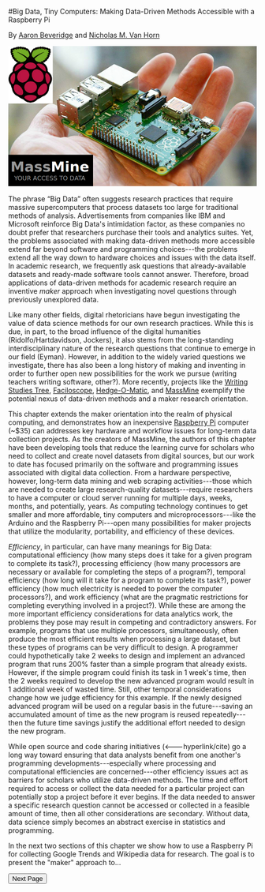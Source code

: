 #Big Data, Tiny Computers: Making Data-Driven Methods Accessible with a Raspberry Pi

By [Aaron Beveridge](http://aaronbeveridge.com/) and [Nicholas M. Van Horn](http://nicholasvanhorn.com/)

![](./images/rpi.jpg)

The phrase “Big Data” often suggests research practices that require massive supercomputers that process datasets too large for traditional methods of analysis. Advertisements from companies like IBM and Microsoft reinforce Big Data's intimidation factor, as these companies no doubt prefer that researchers purchase their tools and analytics suites. Yet, the problems associated with making data-driven methods more accessible extend far beyond software and programming choices---the problems extend all the way down to hardware choices and issues with the data itself. In academic research, we frequently ask questions that already-available datasets and ready-made software tools cannot answer. Therefore, broad applications of data-driven methods for academic research require an inventive *maker* approach when investigating novel questions through previously unexplored data.

Like many other fields, digital rhetoricians have begun investigating the value of data science methods for our own research practices. While this is due, in part, to the broad influence of the digital humanities (Ridolfo/Hartdavidson, Jockers), it also stems from the long-standing interdisciplinary nature of the research questions that continue to emerge in our field (Eyman). However, in addition to the widely varied questions we investigate, there has also been a long history of making and inventing in order to further open new possibilities for the work we pursue (writing teachers writing software, other?). More recently, projects like the [Writing Studies Tree](https://www.writingstudiestree.org/), [Faciloscope](http://faciloscope.cal.msu.edu/facilitation/), [Hedge-O-Matic](http://hedgeomatic.cal.msu.edu/hedgeomatic/), and [MassMine](http://www.massmine.org/) exemplify the potential nexus of data-driven methods and a maker research orientation.

This chapter extends the maker orientation into the realm of physical computing, and demonstrates how an inexpensive [Raspberry Pi](https://www.raspberrypi.org/) computer (~$35) can addresses key hardware and workflow issues for long-term data collection projects. As the creators of MassMine, the authors of this chapter have been developing tools that reduce the learning curve for scholars who need to collect and create novel datasets from digital sources, but our work to date has focused primarily on the software and programming issues associated with digital data collection. From a hardware perspective, however, long-term data mining and web scraping activities---those which are needed to create large research-quality datasets---require researchers to have a computer or cloud server running for multiple days, weeks, months, and potentially, years. As computing technology continues to get smaller and more affordable, tiny computers and microprocessors---like the Arduino and the Raspberry Pi---open many possibilities for maker projects that utilize the modularity, portability, and efficiency of these devices.

*Efficiency*, in particular, can have many meanings for Big Data: computational efficiency (how many steps does it take for a given program to complete its task?), processing efficiency (how many processors are necessary or available for completing the steps of a program?), temporal efficiency (how long will it take for a program to complete its task?), power efficiency (how much electricity is needed to power the computer processors?), and work efficiency (what are the pragmatic restrictions for completing everything involved in a project?). While these are among the more important efficiency considerations for data analytics work, the problems they pose may result in competing and contradictory answers. For example, programs that use multiple processors, simultaneously, often produce the most efficient results when processing a large dataset, but these types of programs can be very difficult to design. A programmer could hypothetically take 2 weeks to design and implement an advanced program that runs 200% faster than a simple program that already exists. However, if the simple program could finish its task in 1 week's time, then the 2 weeks required to develop the new advanced program would result in 1 additional week of wasted time. Still, other temporal considerations change how we judge efficiency for this example. If the newly designed advanced program will be used on a regular basis in the future---saving an accumulated amount of time as the new program is reused repeatedly---then the future time savings justify the additional effort needed to design the new program.

While open source and code sharing initiatives (<---hyperlink/cite) go a long way toward ensuring that data analysts benefit from one another's programming developments---especially where processing and computational efficiencies are concerned---other efficiency issues act as barriers for scholars who utilize data-driven methods. The time and effort required to access or collect the data needed for a particular project can potentially stop a project before it ever begins. If the data needed to answer a specific research question cannot be accessed or collected in a feasible amount of time, then all other considerations are secondary. Without data, data science simply becomes an abstract exercise in statistics and programming.

In the next two sections of this chapter we show how to use a Raspberry Pi for collecting Google Trends and Wikipedia data for research. The goal is to present the "maker" approach to...

<a href="comparison.html"><button type="button">Next Page</button></a>
